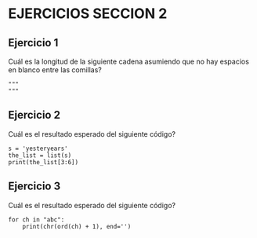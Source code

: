 # **EJERCICIOS SECCION 2**  

## **Ejercicio 1**  
  
Cuál es la longitud de la siguiente cadena asumiendo que no hay espacios en blanco entre las comillas?  
```
"""
"""
```

## **Ejercicio 2**  
  
Cuál es el resultado esperado del siguiente código?
```
s = 'yesteryears'
the_list = list(s)
print(the_list[3:6])
```
  
## **Ejercicio 3**  
  
Cuál es el resultado esperado del siguiente código?
```
for ch in "abc":
    print(chr(ord(ch) + 1), end='')
```